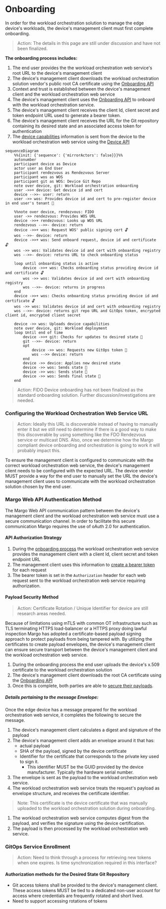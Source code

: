 # Onboarding
In order for the workload orchestration solution to manage the edge device's workloads, the device's management client must first complete onboarding.

> Action: The details in this page are still under discussion and have not been finalized.

**The onboarding process includes:**

1. The end user provides the the workload orchestration web service's root URL to the device's management client
1. The device's management client downloads the workload orchestration solution vendor's public root CA certificate using the [Onboarding API](../../margo-api-reference/workload-api/onboarding-api/rootca-download.md)
1. Context and trust is established between the device's management client and the workload orchestration web service
1. The device's management client uses the [Onboarding API](../../margo-api-reference/workload-api/onboarding-api/device-onboarding.md) to onboard with the workload orchestration service.
1. The device's management client receives the client Id, client secret and token endpoint URL used to generate a bearer token.
1. The device's management client receives the URL for the Git repository containing its desired state and an associated access token for authentication
1. The [device capabilities](./device-capability-reporting.md) information is sent from the device to the workload orchestration web service using the [Device API](../../margo-api-reference/workload-api/device-api/device-capabilities.md)

``` mermaid
sequenceDiagram
    %%{init: {'sequence': {'mirrorActors': false}}}%%
    autonumber
    participant device as Device
    actor user as End User
    participant rendezvous as Rendezvous Server
    participant wos as WOS
    participant git as WOS: Device Git Repo   
    note over device, git: Workload orchestration onboarding
    user ->>+ device: Get device id and cert
    device -->>- user: return
    user ->> wos: Provides device id and cert to pre-register device in end user's tenant 🔐
     
    %%note over device, rendezvous: FIDO
    user ->> rendezvous: Provides WOS URL
    device ->>+ rendezvous: Looks up WOS URL
    rendezvous -->>- device: return
    device ->>+ wos: Request WOS' public signing cert 🔓
    wos -->>- device: return
    device ->>+ wos: Send onboard request, device id and certificate 🔓
    wos ->> wos: Validates device id and cert with onboarding registry
    wos -->>- device: returns URL to check onboarding status
    
    loop until onboarding status is active   
        device ->>+ wos: Checks onboarding status providing device id and certificate 🔓
        wos ->> wos: Validates device id and cert with onboarding registry
        wos -->>- device: returns in progress
    end
    device ->>+ wos: Checks onboarding status providing device id and certificate 🔓
    wos ->> wos: Validates device id and cert with onboarding registry
    wos -->>- device: returns git repo URL and GitOps token, encrypted client id, encrypted client secret
    
    device ->> wos: Uploads device capabilities
    note over device, git: Workload deployment
    loop Until end of time
        device ->>+ git: Checks for updates to desired state 🔐
        git -->>- device: return
        opt
            device ->> wos: Requests new GitOps token 🔐
            wos -->> device: return
        end
        device ->> device: Applies new desired state
        device ->> wos: Sends state 🔐
        device ->> wos: Sends state 🔐
        device ->> wos: Sends final state 🔐
    end    
```
> Action: FIDO Device onboarding has not been finalized as the standard onboarding solution. Further discussion/investigations are needed. 

### Configuring the Workload Orchestration Web Service URL

> Action: Ideally this URL is discoverable instead of having to manually enter it but we still need to determine if there is a good way to make this discoverable by using something like the FDO Rendezvous service or multicast DNS. Also, once we determine how the Margo compliant device onboarding and orchestration is going to work it will probably impact this.

To ensure the management client is configured to communicate with the correct workload orchestration web service, the device's management client needs to be configured with the expected URL. The device vendor MUST provide a way for the end user to manually set the URL the device's management client uses to communicate with the workload orchestration solution chosen by the end user.

### Margo Web API Authentication Method

The Margo Web API communication pattern between the device's management client and the workload orchestration web service must use a secure communication channel. In order to facilitate this secure communication Margo requires the use of oAuth 2.0 for authentication.

#### API Authorization Strategy

1. During the [onboarding process](../../margo-api-reference/workload-api/onboarding-api/device-onboarding.md) the workload orchestration web service provides the management client with a client Id, client secret and token endpoint URL
1. The management client uses this information to [create a bearer token ](../../margo-api-reference/margo-api-specification.md#authorization-header)for each request
1. The bearer token is set in the `Authorization` header for each web request sent to the workload orchestration web service requiring authorization.

#### Payload Security Method

> Action: Certificate Rotation / Unique Identifier for device are still research areas needed.

Because of limitations using mTLS with common OT infrastructure such as TLS terminating HTTPS load-balancer or a HTTPS proxy doing lawful inspection Margo has adopted a certificate-based payload signing approach to protect payloads from being tampered with. By utilizing the certificates to create payload envelopes, the device's management client can ensure secure transport between the device's management client and the workload orchestration web service.

1. During the onboarding process the end user uploads the device's x.509 certificate to the workload orchestration solution 
1. The device's management client downloads the root CA certificate using the [Onboarding API](../../margo-api-reference/workload-api/onboarding-api/rootca-download.md)
1. Once this is complete, both parties are able to [secure their payloads](../../margo-api-reference/margo-api-specification.md#signing-payloads). 

##### Details pertaining to the message Envelope:

Once the edge device has a message prepared for the workload orchestration web service, it completes the following to secure the message.

1. The device's management client calculates a digest and signature of the payload
1. The device's management client adds an envelope around it that has:
    - actual payload
    - SHA of the payload, signed by the device certificate
    - Identifier for the certificate that corresponds to the private key used to sign it. 
        - This identifier MUST be the GUID provided by the device manufacturer. Typically the hardware serial number. 
1. The envelope is sent as the payload to the workload orchestration web service. 
1. The workload orchestration web service treats the request's payload as envelope structure, and receives the certificate identifier.
> Note: This certificate is the device certificate that was manually uploaded to the workload orchestration solution during onboarding. 
1. The workload orchestration web service computes digest from the payload, and verifies the signature using the device certification.
1. The payload is then processed by the workload orchestration web service. 


### GitOps Service Enrollment

> Action: Need to think through a process for retrieving new tokens when one expires.
> Is time synchronization required in this interface?

#### Authorization methods for the Desired State Git Repository

- Git access tokens shall be provided to the device's management client. These access tokens MUST be tied to a dedicated non-user account for access where credentials are frequently rotated and short lived.
- Need to support accessing rotations of tokens
